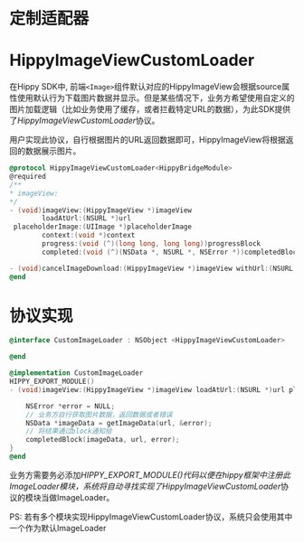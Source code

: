 # 定制适配器

# HippyImageViewCustomLoader

在Hippy SDK中, 前端`<Image>`组件默认对应的HippyImageView会根据source属性使用默认行为下载图片数据并显示。但是某些情况下，业务方希望使用自定义的图片加载逻辑（比如业务使用了缓存，或者拦截特定URL的数据），为此SDK提供了*HippyImageViewCustomLoader*协议。

用户实现此协议，自行根据图片的URL返回数据即可，HippyImageView将根据返回的数据展示图片。

```objectivec
@protocol HippyImageViewCustomLoader<HippyBridgeModule>
@required
/**
* imageView:
*/
- (void)imageView:(HippyImageView *)imageView
        loadAtUrl:(NSURL *)url
 placeholderImage:(UIImage *)placeholderImage
        context:(void *)context
        progress:(void (^)(long long, long long))progressBlock
        completed:(void (^)(NSData *, NSURL *, NSError *))completedBlock;

- (void)cancelImageDownload:(HippyImageView *)imageView withUrl:(NSURL *)url;
@end
```

# 协议实现

```objectivec
@interface CustomImageLoader : NSObject <HippyImageViewCustomLoader>

@end

@implementation CustomImageLoader
HIPPY_EXPORT_MODULE()
- (void)imageView:(HippyImageView *)imageView loadAtUrl:(NSURL *)url placeholderImage:(UIImage *)placeholderImage context:(void *)context progress:(void (^)(long long, long long))progressBlock completed:(void (^)(NSData *, NSURL *, NSError *))completedBlock {

    NSError *error = NULL;
    // 业务方自行获取图片数据，返回数据或者错误
    NSData *imageData = getImageData(url, &error);
    // 将结果通过block通知给
    completedBlock(imageData, url, error);
}
@end
```

业务方需要务必添加*HIPPY_EXPORT_MODULE()*代码以便在hippy框架中注册此ImageLoader模块，系统将自动寻找实现了*HippyImageViewCustomLoader*协议的模块当做ImageLoader。

PS: 若有多个模块实现HippyImageViewCustomLoader协议，系统只会使用其中一个作为默认ImageLoader
